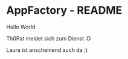 # AppFactory - README

Hello World

Th0Pat meldet sich zum Dienst :D

Laura ist anscheinend auch da ;)